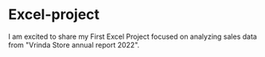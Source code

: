# Excel-project
I am  excited to share my First Excel Project focused on analyzing sales data from "Vrinda Store annual report 2022".
